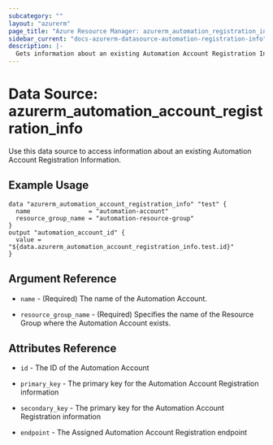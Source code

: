 ```yaml
---
subcategory: ""
layout: "azurerm"
page_title: "Azure Resource Manager: azurerm_automation_registration_info"
sidebar_current: "docs-azurerm-datasource-automation-registration-info"
description: |-
  Gets information about an existing Automation Account Registration Information.
---
```


# Data Source: azurerm_automation_account_registration_info

Use this data source to access information about an existing Automation Account Registration Information.

## Example Usage

```hcl
data "azurerm_automation_account_registration_info" "test" {
  name                = "automation-account"
  resource_group_name = "automation-resource-group"
}
output "automation_account_id" {
  value = "${data.azurerm_automation_account_registration_info.test.id}"
}
```

## Argument Reference

* `name` - (Required) The name of the Automation Account.

* `resource_group_name` - (Required) Specifies the name of the Resource Group where the Automation Account exists.

## Attributes Reference

* `id` - The ID of the Automation Account

* `primary_key` - The primary key for the Automation Account Registration information

* `secondary_key` - The primary key for the Automation Account Registration information

* `endpoint` - The Assigned Automation Account Registration endpoint
